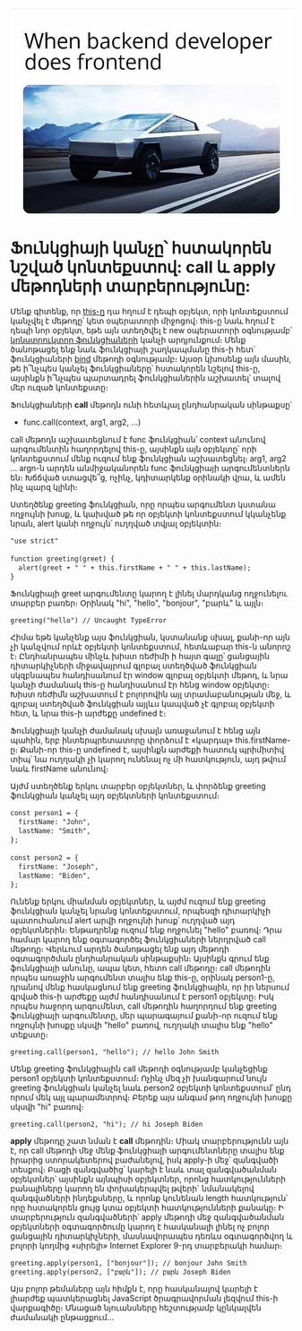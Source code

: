 ![Jokes about Backend Programmers](../images/function_methods.jpg)

# Ֆունկցիայի կանչը՝ հստակորեն նշված կոնտեքստով: call և apply մեթոդների տարբերությունը:

Մենք գիտենք, որ [this-ը](https://github.com/h0vhann1syan/Armenian-JavaScript-Community/blob/master/Publications/The%20Dynamic%20Nature%20of%20'this'%20in%20JavaScript.md) դա հղում է դեպի օբյեկտ, որի կոնտեքստում կանչվել է մեթոդը՝ կետ օպերատորի միջոցով։ this-ը նաև հղում է դեպի նոր օբյեկտ, եթե այն ստեղծվել է new օպերատորի օգնությամբ՝ [կոնստրուկտոր ֆունկցիաների](https://github.com/h0vhann1syan/Armenian-JavaScript-Community/blob/master/Publications/Creating%20Objects%20with%20Constructor%20Functions.md) կանչի արդյունքում։ Մենք ծանոթացել ենք նաև ֆունկցիայի շաղկապմանը this-ի հետ՝ ֆունկցիաների [bind](https://github.com/h0vhann1syan/Armenian-JavaScript-Community/blob/master/Publications/Advanced%20Functional%20Patterns%20-%20Bind%20in%20Action.md) մեթոդի օգնությամբ։ Այսօր կխոսենք այն մասին, թե ի՞նչպես կանչել ֆունկցիաները՝ հստակորեն նշելով this-ը, այսինքն ի՞նչպես պարտադրել ֆունկցիաներին աշխատել՝ տալով մեր ուզած կոնտեքստը։

Ֆունկցիաների **call** մեթոդն ունի հետևյալ ընդհանրական սինթաքսը՝

- func.call(context, arg1, arg2, ...)

call մեթոդն աշխատեցնում է func ֆունկցիան՝ context անունով արգումենտին հաղորդելով this-ը, այսինքն այն օբյեկտը՝ որի կոնտեքստում մենք ուզում ենք ֆունկցիան աշխատեցնել։ arg1, arg2 ... argn-ն արդեն անմիջականորեն func ֆունկցիայի արգումենտներն են։ Խճճված ստացվե՞ց, ոչինչ, կդիտարկենք օրինակի վրա, և ամեն ինչ պարզ կլինի։

Ստեղծենք greeting ֆունկցիան, որը որպես արգումենտ կստանա ողջույնի խոսք, և կախված թե որ օբյեկտի կոնտեքստում կկանչենք նրան, alert կանի ողջույն՝ ուղղված տվյալ օբյեկտին։

```
"use strict"

function greeting(greet) {
  alert(greet + " " + this.firstName + " " + this.lastName);
}
```

Ֆունկցիայի greet արգումենտը կարող է լինել մարդկանց ողջունելու տարբեր բառեր։ Օրինակ "hi", "hello", "bonjour", "բարև" և այլն։

```
greeting("hello") // Uncaught TypeError
```

Հիմա եթե կանչենք այս ֆունկցիան, կստանանք սխալ, քանի-որ այն չի կանչվում որևէ օբյեկտի կոնտեքստում, հետևաբար this-ն անորոշ է։ Ընդհանրապես մինչև խիստ ռեժիմի ի հայտ գալը՝ ցանցային դիտարկիչների միջավայրում գլոբալ ստեղծված ֆունկցիան սկզբնապես հանդիսանում էր window գլոբալ օբյեկտի մեթոդ, և նրա կանչի ժամանակ this-ը հանդիսանում էր հենց window օբյեկտը։ Խիստ ռեժիմն աշխատում է բոլորովին այլ տրամաբանության մեջ, և գլոբալ ստեղծված ֆունկցիան այլևս կապված չէ գլոբալ օբյեկտի հետ, և նրա this-ի արժեքը undefined է։

Ֆունկցիայի կանչի ժամանակ սխալն առաջանում է հենց այն պահին, երբ ինտերպրետատորը փորձում է «կարդալ» this.firstName-ը։ Քանի-որ this-ը undefined է, այսինքն արժեքի հատուկ պրիմիտիվ տիպ՝ նա ուղղակի չի կարող ունենալ ոչ մի հատկություն, այդ թվում նաև firstName անունով։

Այժմ ստեղծենք երկու տարբեր օբյեկտներ, և փորձենք greeting ֆունկցիան կանչել այդ օբյեկտների կոնտեքստում։

```
const person1 = {
  firstName: "John",
  lastName: "Smith",
};

const person2 = {
  firstName: "Joseph",
  lastName: "Biden",
};
```

Ունենք երկու միանման օբյեկտներ, և այժմ ուզում ենք greeting ֆունկցիան կանչել նրանց կոնտեքստում, որպեսզի դիտարկիչի պատուհանում alert արվի ողջույնի խոսք՝ ուղղված այդ օբյեկտներին։ Ենթադրենք ուզում ենք ողջունել "hello" բառով։ Դրա համար կարող ենք օգտագործել ֆունկցիաների ներդրված call մեթոդը։ Վերևում արդեն ծանոթացել ենք այդ մեթոդի օգտագործման ընդհանրական սինթաքսին։ Այսինքն գրում ենք ֆունկցիայի անունը, ապա կետ, հետո call մեթոդը։ call մեթոդին որպես առաջին արգումենտ տալիս ենք this-ը, օրինակ person1-ը, դրանով մենք հասկացնում ենք greeting ֆունկցիային, որ իր ներսում գրված this-ի արժեքը այժմ հանդիսանում է person1 օբյեկտը։ Իսկ որպես հաջորդ արգումենտ, call մեթոդին հաղորդում ենք greeting ֆունկցիայի արգումենտը, մեր պարագայում քանի-որ ուզում ենք ողջույնի խոսքը սկսվի "hello" բառով, ուղղակի տալիս ենք "hello" տեքստը։

```
greeting.call(person1, "hello"); // hello John Smith
```

Մենք greeting ֆունկցիային call մեթոդի օգնությամբ կանչեցինք person1 օբյեկտի կոնտեքստում։ Ոչինչ մեզ չի խանգարում նույն greeting ֆունկցիան կանչել նաև person2 օբյեկտի կոնտեքստում՝ ընդ որում մեկ այլ պարամետրով։ Բերեք այս անգամ թող ողջույնի խոսքը սկսվի "hi" բառով։

```
greeting.call(person2, "hi"); // hi Joseph Biden
```

**apply** մեթոդը շատ նման է **call** մեթոդին։ Միակ տարբերությունն այն է, որ call մեթոդի մեջ մենք ֆունկցիայի արգումենտները տալիս ենք իրարից ստորակետերով բաժանելով, իսկ apply-ի մեջ՝ զանգվածի տեսքով։ Բացի զանգվածից՝ կարելի է նաև տալ զանգվածանման օբյեկտներ՝ այսինքն այնպիսի օբյեկտներ, որոնց հատկությունների բանալիները կարող են փոխակերպվել թվերի` նմանակելով զանգվածների ինդեքսները, և որոնք կունենան length հատկություն՝ որը հստակորեն ցույց կտա օբյեկտի հատկությունների քանակը։ Ի տարբերություն զանգվածների՝ apply մեթոդի մեջ զանգվածանման օբյեկտների օգտագործումը կարող է հասկանալի լինել ոչ բոլոր ցանցային դիտարկիչների, մասնավորապես դեռևս օգտագործվող և բոլորի կողմից «սիրելի» Internet Explorer 9-րդ տարբերակի համար։

```
greeting.apply(person1, ["bonjour"]); // bonjour John Smith
greeting.apply(person2, ["բարև"]); // բարև Joseph Biden
```

Այս բոլոր թեմաները այն հիմքն է, որը հասկանալով կարելի է լիարժեք պատկերացնել JavaScript ծրագրավորման լեզվում this-ի վարքագիծը։ Մնացած նյուանսները հեշտությամբ կընկալվեն ժամանակի ընթացքում․․․

